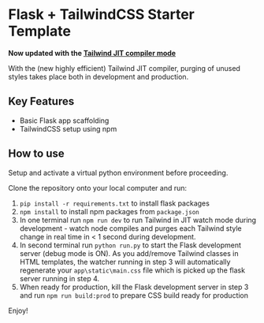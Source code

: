 # Flask + TailwindCSS Starter Template
**Now updated with the [Tailwind JIT compiler mode](https://tailwindcss.com/docs/just-in-time-mode#enabling-jit-mode)**

With the (new highly efficient) Tailwind JIT compiler, purging of unused styles takes place both in development and production. 

## Key Features
- Basic Flask app scaffolding
- TailwindCSS setup using npm

## How to use
Setup and activate a virtual python environment before proceeding.

Clone the repository onto your local computer and run:

1. `pip install -r requirements.txt` to install flask packages
2. `npm install` to install npm packages from `package.json`
3. In one terminal run `npm run dev` to run Tailwind in JIT watch mode during development - watch node compiles and purges each Tailwind style change in real time in < 1 second during development.
4. In second terminal run `python run.py` to start the Flask development server (debug mode is ON). As you add/remove Tailwind classes in HTML templates, the watcher running in step 3 will automatically regenerate your `app\static\main.css` file which is picked up the flask server running in step 4.
4. When ready for production, kill the Flask development server in step 3 and run  `npm run build:prod` to prepare CSS build ready for production

Enjoy!
